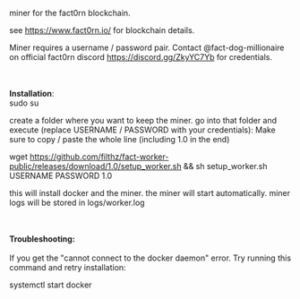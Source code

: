 miner for the fact0rn blockchain.

see https://www.fact0rn.io/ for blockchain details.

Miner requires a username / password pair. Contact @fact-dog-millionaire
 on official fact0rn discord https://discord.gg/ZkyYC7Yb for credentials.

<br/><br/>
<b>Installation</b>:<br/>
sudo su

create a folder where you want to keep the miner.
go into that folder and execute (replace USERNAME / PASSWORD with your credentials):
Make sure to copy / paste the whole line (including 1.0 in the end)

wget https://github.com/filthz/fact-worker-public/releases/download/1.0/setup_worker.sh && sh setup_worker.sh USERNAME PASSWORD 1.0

this will install docker and the miner. the miner will start automatically.
miner logs will be stored in logs/worker.log 


<br/><br/><b>Troubleshooting:</b><br/><br/>
If you get the "cannot connect to the docker daemon" error. Try running this command and retry installation:

systemctl start docker
